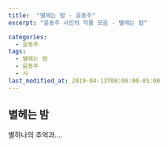 ```yaml
---
title:  "별헤는 밤 - 윤동주"
excerpt: "윤동주 시인의 작품 모음 - 별헤는 밤"

categories:
  - 윤동주
tags:
  - 별헤는 밤
  - 윤동주
  - 시
last_modified_at: 2019-04-13T08:06:00-05:00
---
```


## 별헤는 밤

별하나의 추억과....